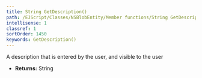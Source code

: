 ```yaml
---
title: String GetDescription()
path: /EJScript/Classes/NSBlobEntity/Member functions/String GetDescription()
intellisense: 1
classref: 1
sortOrder: 1450
keywords: GetDescription()
---
```



A description that is entered by the user, and visible to the user



* **Returns:** String


